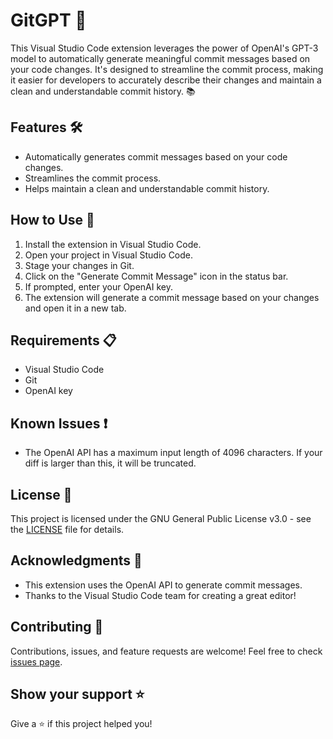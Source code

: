 # GitGPT 🚀

This Visual Studio Code extension leverages the power of OpenAI's GPT-3 model to automatically generate meaningful commit messages based on your code changes. It's designed to streamline the commit process, making it easier for developers to accurately describe their changes and maintain a clean and understandable commit history. 📚

## Features 🛠️

- Automatically generates commit messages based on your code changes.
- Streamlines the commit process.
- Helps maintain a clean and understandable commit history.

## How to Use 📖

1. Install the extension in Visual Studio Code.
2. Open your project in Visual Studio Code.
3. Stage your changes in Git.
4. Click on the "Generate Commit Message" icon in the status bar.
5. If prompted, enter your OpenAI key.
6. The extension will generate a commit message based on your changes and open it in a new tab.

## Requirements 📋

- Visual Studio Code
- Git
- OpenAI key

## Known Issues ❗

- The OpenAI API has a maximum input length of 4096 characters. If your diff is larger than this, it will be truncated.

## License 📄

This project is licensed under the GNU General Public License v3.0 - see the [LICENSE](https://github.com/0x11c11e/GitGPT/blob/main/LICENSE) file for details.

## Acknowledgments 🙏

- This extension uses the OpenAI API to generate commit messages.
- Thanks to the Visual Studio Code team for creating a great editor!

## Contributing 🤝

Contributions, issues, and feature requests are welcome! Feel free to check [issues page](https://github.com/0x11c11e/GitGPT/issues).

## Show your support ⭐

Give a ⭐️ if this project helped you!
